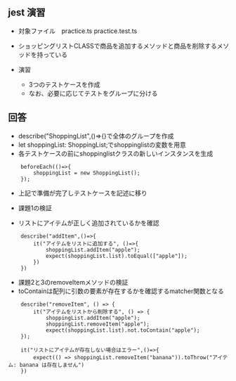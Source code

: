 ## jest 演習
- 対象ファイル　practice.ts practice.test.ts
　
- ショッピングリストCLASSで商品を追加するメソッドと商品を削除するメソッドを持っている

- 演習
    - 3つのテストケースを作成
    - なお、必要に応じてテストをグループに分ける


## 回答

- describe("ShoppingList",()=>{}で全体のグループを作成
- let shoppingList: ShoppingList;でshoppinglistの変数を用意
- 各テストケースの前にshoppinglistクラスの新しいインスタンスを生成
```
    beforeEach(()=>{
        shoppingList = new ShoppingList();
    });
```
- 上記で準備が完了しテストケースを記述に移り

- 課題1の検証
- リストにアイテムが正しく追加されているかを確認
```
    describe("addItem",()=>{
        it("アイテムをリストに追加する", ()=>{
            shoppingList.addItem("apple");
            expect(shoppingList.list).toEqual(["apple"]);
        })       
    })
```

- 課題2と3のremoveItemメソッドの検証
- toContainは配列に引数の要素が存在するかを確認するmatcher関数となる
```
    describe("removeItem", () => {
        it("アイテムをリストから削除する", () => {
            shoppingList.addItem("apple");
            shoppingList.removeItem("apple");
            expect(shoppingList.list).not.toContain("apple");
    });

    it("リストにアイテムが存在しない場合はエラー",()=>{
        expect(() => shoppingList.removeItem("banana")).toThrow("アイテム: banana は存在しません")
    })

```
